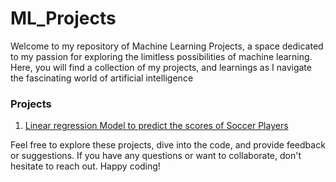 # ML_Projects

Welcome to my repository of Machine Learning Projects, a space dedicated to my passion for exploring the limitless possibilities of machine learning. Here, you will find a collection of my projects, and learnings as I navigate the fascinating world of artificial intelligence

### Projects

1. [Linear regression Model to predict the scores of Soccer Players](https://github.com/tomaraayushi/ML_Projects/blob/main/Soccer_Dataset_Linear_regression_model.ipynb)



Feel free to explore these projects, dive into the code, and provide feedback or suggestions. If you have any questions or want to collaborate, don't hesitate to reach out. Happy coding!
